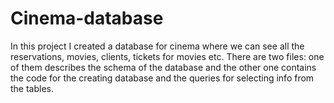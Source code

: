 # Cinema-database
In this project I created a database for cinema where we can see all the reservations, movies, clients, tickets for movies etc.
There are two files: one of them describes the schema of the database and the other one contains the code for the creating database and the queries for selecting info from the tables.
